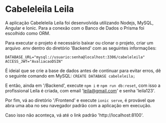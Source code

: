 # Cabeleleila Leila

A aplicação Cabeleleila Leila foi desenvolvida utilizando Nodejs, MySQL, Angular e Ionic. Para a conexão com o Banco de Dados o Prisma foi escolhido como ORM.

Para executar o projeto é necessário baixar ou clonar o projeto, criar um arquivo .env dentro do diretório 'Backend' com as seguintes informações:

```
DATABASE_URL="mysql://usuario:senha@localhost:3306/cabeleleila"
ACCESS_JWT="AvaliacaoDSIN"
```
É ideial que se crie a base de dados antes de continuar para evitar erros, dê o seguinte comando em MySQL: 
`CREATE DATABASE cabeleleila;`

E então, ainda em '/Backend', execute `npm i` e `npm run db:reset`, com isso a profissional Leila é criada, com email 'leila@gmail.com' e senha 'leila123'.

Por fim, vá ao diretório '/Frontend' e execute `ionic serve`, é provável que abra uma aba no seu navegador padrão com a aplicação em execução.

Caso isso não aconteça, vá até o link padrão 'http://localhost:8100'.
